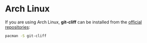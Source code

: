 # Arch Linux

If you are using Arch Linux, **git-cliff** can be installed from the [official repositories](https://archlinux.org/packages/extra/x86_64/git-cliff/):

```bash
pacman -S git-cliff
```
